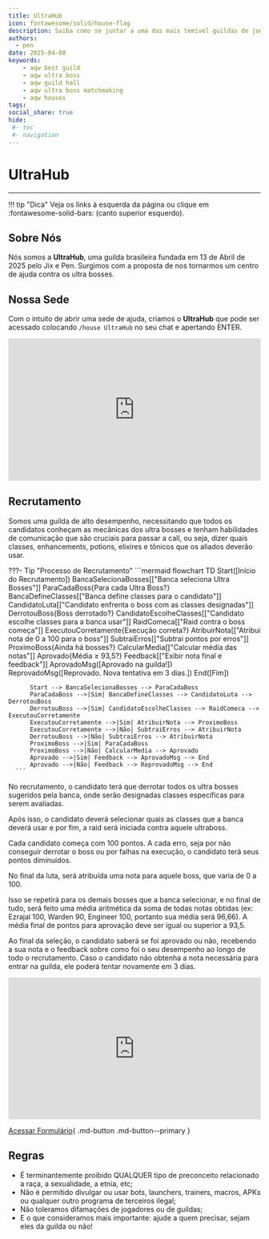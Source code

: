 ```yaml
---
title: UltraHub
icon: fontawesome/solid/house-flag
description: Saiba como se juntar a uma das mais temível guildas de jogadores endgame do AQWorlds.
authors:
  - pen
date: 2025-04-08
keywords:
    - aqw best guild
    - aqw ultra boss 
    - aqw guild hall
    - aqw ultra boss matchmaking
    - aqw houses
tags:
social_share: true
hide:
 #- toc
 #- navigation
---
```

# UltraHub
---
!!! tip "Dica"
    Veja os links à esquerda da página ou clique em :fontawesome-solid-bars: (canto superior esquerdo).

## Sobre Nós
Nós somos a **UltraHub**, uma guilda brasileira fundada em 13 de Abril de 2025 pelo Jix e Pen. Surgimos com a proposta de nos tornarmos um centro de ajuda contra os ultra bosses.

## Nossa Sede
Com o intuito de abrir uma sede de ajuda, criamos o **UltraHub** que pode ser acessado colocando `/house UltraHub` no seu chat e apertando ENTER.

<div style="position: relative; width: 100%; padding-bottom: 56.25%; height: 0; overflow: hidden;">
  <iframe 
    src="https://www.youtube.com/embed/Yc6KS2b2P7Y?si=Q_Lxz7nA6-6glzhX" 
    title="YouTube video player" 
    frameborder="0" 
    allow="accelerometer; autoplay; clipboard-write; encrypted-media; gyroscope; picture-in-picture; web-share" 
    referrerpolicy="strict-origin-when-cross-origin" 
    allowfullscreen 
    style="position: absolute; top: 0; left: 0; width: 100%; height: 100%;"
  ></iframe>
</div>

## Recrutamento
Somos uma guilda de alto desempenho, necessitando que todos os candidatos conheçam as mecânicas dos ultra bosses e tenham habilidades de comunicação que são cruciais para passar a call, ou seja, dizer quais classes, enhancements, potions, elixires e tônicos que os aliados deverão usar.

???- Tip "Processo de Recrutamento"
      ```mermaid
      flowchart TD
          Start([Início do Recrutamento])
          BancaSelecionaBosses[["Banca seleciona Ultra Bosses"]]
          ParaCadaBoss{Para cada Ultra Boss?}
          BancaDefineClasses[["Banca define classes para o candidato"]]
          CandidatoLuta[["Candidato enfrenta o boss com as classes designadas"]]
          DerrotouBoss{Boss derrotado?}
          CandidatoEscolheClasses[["Candidato escolhe classes para a banca usar"]]
          RaidComeca[["Raid contra o boss começa"]]
          ExecutouCorretamente{Execução correta?}
          AtribuirNota[["Atribui nota de 0 a 100 para o boss"]]
          SubtraiErros[["Subtrai pontos por erros"]]
          ProximoBoss{Ainda há bosses?}
          CalcularMedia[["Calcular média das notas"]]
          Aprovado{Média ≥ 93,5?}
          Feedback[["Exibir nota final e feedback"]]
          AprovadoMsg([Aprovado na guilda!])
          ReprovadoMsg([Reprovado. Nova tentativa em 3 dias.])
          End([Fim])
      
          Start --> BancaSelecionaBosses --> ParaCadaBoss
          ParaCadaBoss -->|Sim| BancaDefineClasses --> CandidatoLuta --> DerrotouBoss
          DerrotouBoss -->|Sim| CandidatoEscolheClasses --> RaidComeca --> ExecutouCorretamente
          ExecutouCorretamente -->|Sim| AtribuirNota --> ProximoBoss
          ExecutouCorretamente -->|Não| SubtraiErros --> AtribuirNota
          DerrotouBoss -->|Não| SubtraiErros --> AtribuirNota
          ProximoBoss -->|Sim| ParaCadaBoss
          ProximoBoss -->|Não| CalcularMedia --> Aprovado
          Aprovado -->|Sim| Feedback --> AprovadoMsg --> End
          Aprovado -->|Não| Feedback --> ReprovadoMsg --> End
      ```

No recrutamento, o candidato terá que derrotar todos os ultra bosses sugeridos pela banca, onde serão designadas classes específicas para serem avaliadas. 

Após isso, o candidato deverá selecionar quais as classes que a banca deverá usar e por fim, a raid será iniciada contra aquele ultraboss.

Cada candidato começa com 100 pontos. A cada erro, seja por não conseguir derrotar o boss ou por falhas na execução, o candidato terá seus pontos diminuídos.

No final da luta, será atribuída uma nota para aquele boss, que varia de 0 a 100.

Isso se repetirá para os demais bosses que a banca selecionar, e no final de tudo, será feito uma média aritmética da soma de todas notas obtidas (ex: Ezrajal 100, Warden 90, Engineer 100, portanto sua média será 96,66). A média final de pontos para aprovação deve ser igual ou superior a 93,5.

Ao final da seleção, o candidato saberá se foi aprovado ou não, recebendo a sua nota e o feedback sobre como foi o seu desempenho ao longo de todo o recrutamento. Caso o candidato não obtenha a nota necessária para entrar na guilda, ele poderá tentar novamente em 3 dias.

<div style="position: relative; width: 100%; padding-bottom: 56.25%; height: 0; overflow: hidden;">
  <iframe 
    src="https://www.youtube.com/embed/5MOWeYzINBg?si=Q_Lxz7nA6-6glzhX" 
    title="YouTube video player" 
    frameborder="0" 
    allow="accelerometer; autoplay; clipboard-write; encrypted-media; gyroscope; picture-in-picture; web-share" 
    referrerpolicy="strict-origin-when-cross-origin" 
    allowfullscreen 
    style="position: absolute; top: 0; left: 0; width: 100%; height: 100%;"
  ></iframe>
</div>

[Acessar Formulário](https://forms.gle/xwvQpHDScw4FTWoZ7){ .md-button .md-button--primary }

## Regras
- É terminantemente proibido QUALQUER tipo de preconceito relacionado a raça, a sexualidade, a etnia, etc;
- Não é permitido divulgar ou usar bots, launchers, trainers, macros, APKs ou qualquer outro programa de terceiros ilegal;
- Não toleramos difamações de jogadores ou de guildas;
- E o que consideramos mais importante: ajude a quem precisar, sejam eles da guilda ou não!


